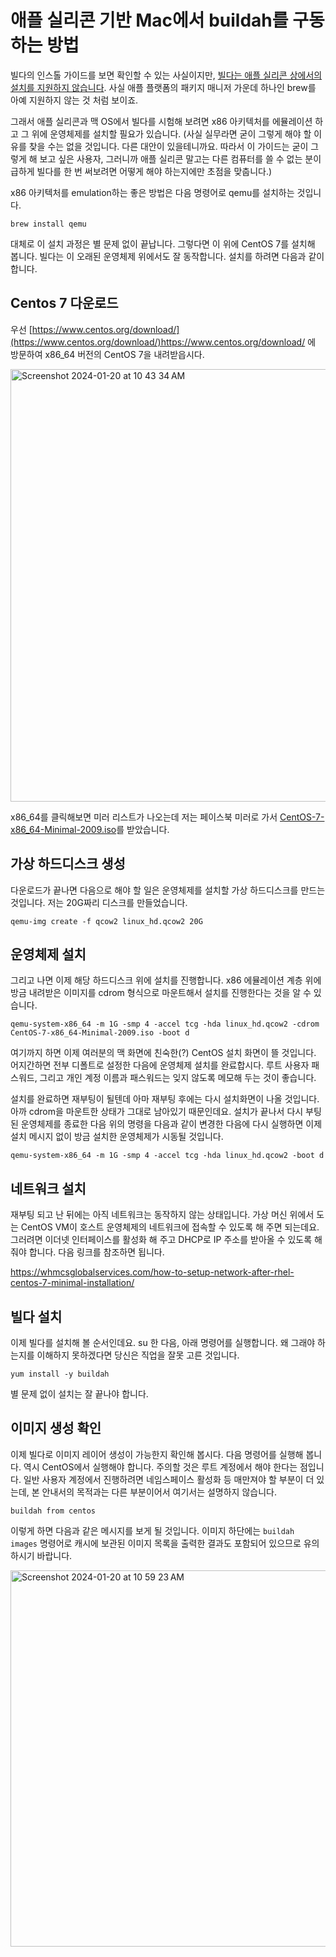 # 애플 실리콘 기반 Mac에서 buildah를 구동하는 방법

빌다의 인스톨 가이드를 보면 확인할 수 있는 사실이지만, [빌다는 애플 실리콘 상에서의 설치를 지원하지 않습니다](https://github.com/containers/buildah/blob/main/install.md). 
사실 애플 플랫폼의 패키지 매니저 가운데 하나인 brew를 아예 지원하지 않는 것 처럼 보이죠. 

그래서 애플 실리콘과 맥 OS에서 빌다를 시험해 보려면 x86 아키텍처를 에뮬레이션 하고 그 위에 운영체제를 설치할 필요가 있습니다. (사실 실무라면 굳이 그렇게 해야 할 이유를 찾을 수는 없을 것입니다. 다른 대안이 있을테니까요. 따라서 이 가이드는 굳이 그렇게 해 보고 싶은 사용자, 그러니까 애플 실리콘 말고는 다른 컴퓨터를 쓸 수 없는 분이 급하게 빌다를 한 번 써보려면 어떻게 해야 하는지에만 초점을 맞춥니다.) 

x86 아키텍처를 emulation하는 좋은 방법은 다음 명령어로 qemu를 설치하는 것입니다.

```
brew install qemu
```

대체로 이 설치 과정은 별 문제 없이 끝납니다. 그렇다면 이 위에 CentOS 7를 설치해 봅니다. 빌다는 이 오래된 운영체제 위에서도 잘 동작합니다. 설치를 하려면 다음과 같이 합니다.

## Centos 7 다운로드

우선 [https://www.centos.org/download/](https://www.centos.org/download/)https://www.centos.org/download/ 에 방문하여 x86_64 버전의 CentOS 7을 내려받읍시다. 

<img width="692" alt="Screenshot 2024-01-20 at 10 43 34 AM" src="https://github.com/bjlee72/devops/assets/4746751/c7e02312-a8e7-43d5-b2a8-267cb0644c55">

x86_64를 클릭해보면 미러 리스트가 나오는데 저는 페이스북 미러로 가서 [CentOS-7-x86_64-Minimal-2009.iso](https://mirror.facebook.net/centos/7.9.2009/isos/x86_64/CentOS-7-x86_64-Minimal-2009.iso)를 받았습니다. 

## 가상 하드디스크 생성

다운로드가 끝나면 다음으로 해야 할 일은 운영체제를 설치할 가상 하드디스크를 만드는 것입니다. 저는 20G짜리 디스크를 만들었습니다.

```
qemu-img create -f qcow2 linux_hd.qcow2 20G
```

## 운영체제 설치

그리고 나면 이제 해당 하드디스크 위에 설치를 진행합니다. x86 에뮬레이션 계층 위에 방금 내려받은 이미지를 cdrom 형식으로 마운트해서 설치를 진행한다는 것을 알 수 있습니다. 

```
qemu-system-x86_64 -m 1G -smp 4 -accel tcg -hda linux_hd.qcow2 -cdrom CentOS-7-x86_64-Minimal-2009.iso -boot d
```

여기까지 하면 이제 여러분의 맥 화면에 친숙한(?) CentOS 설치 화면이 뜰 것입니다. 어지간하면 전부 디폴트로 설정한 다음에 운영체제 설치를 완료합시다. 
루트 사용자 패스워드, 그리고 개인 계정 이름과 패스워드는 잊지 않도록 메모해 두는 것이 좋습니다.

설치를 완료하면 재부팅이 될텐데 아마 재부팅 후에는 다시 설치화면이 나올 것입니다. 아까 cdrom을 마운트한 상태가 그대로 남아있기 때문인데요. 
설치가 끝나서 다시 부팅된 운영체제를 종료한 다음 위의 명령을 다음과 같이 변경한 다음에 다시 실행하면 이제 설치 메시지 없이 방금 설치한 운영체제가 시동될 것입니다.

```
qemu-system-x86_64 -m 1G -smp 4 -accel tcg -hda linux_hd.qcow2 -boot d
```

## 네트워크 설치

재부팅 되고 난 뒤에는 아직 네트워크는 동작하지 않는 상태입니다. 가상 머신 위에서 도는 CentOS VM이 호스트 운영체제의 네트워크에 접속할 수 있도록 해 주면 되는데요.
그러려면 이더넷 인터페이스를 활성화 해 주고 DHCP로 IP 주소를 받아올 수 있도록 해 줘야 합니다. 다음 링크를 참조하면 됩니다. 

[https://whmcsglobalservices.com/how-to-setup-network-after-rhel-centos-7-minimal-installation/
](https://whmcsglobalservices.com/how-to-setup-network-after-rhel-centos-7-minimal-installation/)

## 빌다 설치

이제 빌다를 설치해 볼 순서인데요. su 한 다음, 아래 명령어를 실행합니다. 
왜 그래야 하는지를 이해하지 못하겠다면 당신은 직업을 잘못 고른 것입니다.

```
yum install -y buildah
```

별 문제 없이 설치는 잘 끝나야 합니다.

## 이미지 생성 확인

이제 빌다로 이미지 레이어 생성이 가능한지 확인해 봅시다. 다음 명령어를 실행해 봅니다. 역시 CentOS에서 실행해야 합니다. 
주의할 것은 루트 계정에서 해야 한다는 점입니다. 일반 사용자 계정에서 진행하려면 네임스페이스 활성화 등 매만져야 할 부분이 더 있는데,
본 안내서의 목적과는 다른 부분이어서 여기서는 설명하지 않습니다.

```
buildah from centos
```

이렇게 하면 다음과 같은 메시지를 보게 될 것입니다. 이미지 하단에는 `buildah images` 명령어로 캐시에 보관된 이미지 목록을 출력한 결과도 포함되어 있으므로 유의하시기 바랍니다. 

<img width="602" alt="Screenshot 2024-01-20 at 10 59 23 AM" src="https://github.com/bjlee72/devops/assets/4746751/ce6d7e53-e3c2-4773-9116-a9063a466a8e">

